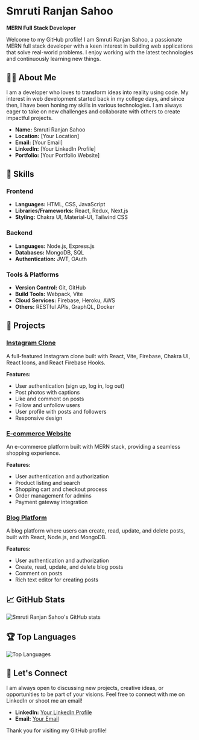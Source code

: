 # Smruti Ranjan Sahoo

**MERN Full Stack Developer**

Welcome to my GitHub profile! I am Smruti Ranjan Sahoo, a passionate MERN full stack developer with a keen interest in building web applications that solve real-world problems. I enjoy working with the latest technologies and continuously learning new things.

## 👨‍💻 About Me

I am a developer who loves to transform ideas into reality using code. My interest in web development started back in my college days, and since then, I have been honing my skills in various technologies. I am always eager to take on new challenges and collaborate with others to create impactful projects.

- **Name:** Smruti Ranjan Sahoo
- **Location:** [Your Location]
- **Email:** [Your Email]
- **LinkedIn:** [Your LinkedIn Profile]
- **Portfolio:** [Your Portfolio Website]

## 🚀 Skills

### Frontend
- **Languages:** HTML, CSS, JavaScript
- **Libraries/Frameworks:** React, Redux, Next.js
- **Styling:** Chakra UI, Material-UI, Tailwind CSS

### Backend
- **Languages:** Node.js, Express.js
- **Databases:** MongoDB, SQL
- **Authentication:** JWT, OAuth

### Tools & Platforms
- **Version Control:** Git, GitHub
- **Build Tools:** Webpack, Vite
- **Cloud Services:** Firebase, Heroku, AWS
- **Others:** RESTful APIs, GraphQL, Docker

## 📂 Projects

### [Instagram Clone](https://github.com/smruti12344/instagram-clone)
A full-featured Instagram clone built with React, Vite, Firebase, Chakra UI, React Icons, and React Firebase Hooks.

**Features:**
- User authentication (sign up, log in, log out)
- Post photos with captions
- Like and comment on posts
- Follow and unfollow users
- User profile with posts and followers
- Responsive design

### [E-commerce Website](https://github.com/smruti12344/e-commerce-website)
An e-commerce platform built with MERN stack, providing a seamless shopping experience.

**Features:**
- User authentication and authorization
- Product listing and search
- Shopping cart and checkout process
- Order management for admins
- Payment gateway integration

### [Blog Platform](https://github.com/smruti12344/blog-platform)
A blog platform where users can create, read, update, and delete posts, built with React, Node.js, and MongoDB.

**Features:**
- User authentication and authorization
- Create, read, update, and delete blog posts
- Comment on posts
- Rich text editor for creating posts

## 📈 GitHub Stats

![Smruti Ranjan Sahoo's GitHub stats](https://github-readme-stats.vercel.app/api?username=smruti12344&show_icons=true&theme=radical)

## 🏆 Top Languages

![Top Languages](https://github-readme-stats.vercel.app/api/top-langs/?username=smruti12344&layout=compact&theme=radical)

## 🤝 Let's Connect

I am always open to discussing new projects, creative ideas, or opportunities to be part of your visions. Feel free to connect with me on LinkedIn or shoot me an email!

- **LinkedIn:** [Your LinkedIn Profile](www.linkedin.com/in/smruti-ranjan-sahoo-2nd-a98377226)
- **Email:** [Your Email](mailto:smrutiranjan1582@gmail.com)

Thank you for visiting my GitHub profile!
